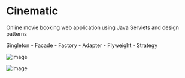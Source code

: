 # Cinematic
Online movie booking web application using Java Servlets and design patterns

Singleton - Facade - Factory - Adapter - Flyweight - Strategy

![image](https://user-images.githubusercontent.com/55289703/106132726-51c24780-618a-11eb-9ba0-49d80759c50b.png)

![image](https://user-images.githubusercontent.com/55289703/106132976-a6fe5900-618a-11eb-8b5a-810b4857b729.png)
